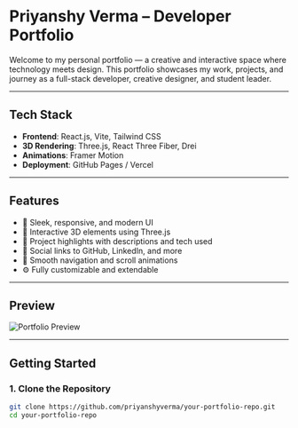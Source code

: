 # Priyanshy Verma – Developer Portfolio

Welcome to my personal portfolio — a creative and interactive space where technology meets design. This portfolio showcases my work, projects, and journey as a full-stack developer, creative designer, and student leader.

---

## Tech Stack

- **Frontend**: React.js, Vite, Tailwind CSS
- **3D Rendering**: Three.js, React Three Fiber, Drei
- **Animations**: Framer Motion
- **Deployment**: GitHub Pages / Vercel

---

## Features

- 🎨 Sleek, responsive, and modern UI
- 🌌 Interactive 3D elements using Three.js
- 💬 Project highlights with descriptions and tech used
- 🔗 Social links to GitHub, LinkedIn, and more
- 🧭 Smooth navigation and scroll animations
- ⚙️ Fully customizable and extendable

---

## Preview

![Portfolio Preview](./preview.png) <!-- Replace with your actual preview image or GIF -->

---

##  Getting Started

### 1. Clone the Repository

```bash
git clone https://github.com/priyanshyverma/your-portfolio-repo.git
cd your-portfolio-repo
